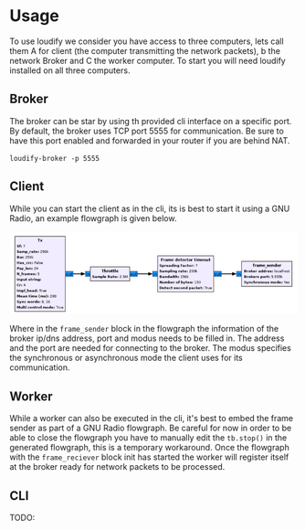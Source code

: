 # Usage

To use loudify we consider you have access to three computers, lets call them A for client (the computer transmitting the network packets), b the network Broker and C the worker computer.
To start you will need loudify installed on all three computers.

## Broker

The broker can be star by using th provided cli interface on a specific port. By default, the broker uses TCP port 5555 for communication. Be sure to have this port enabled and forwarded in your router if you are behind NAT.

```
loudify-broker -p 5555
```

## Client

While you can start the client as in the cli, its is best to start it using a GNU Radio,
an example flowgraph is given below.

![image](pictures/client_flowgraph.png)

Where in the `frame_sender` block in the flowgraph the information of the broker ip/dns address, port and modus needs to be filled in. The address and the port are needed for connecting to the broker. The modus specifies the synchronous or asynchronous mode the client uses for its communication.

## Worker

While a worker can also be executed in the cli, it's best to embed the frame sender as part of a GNU Radio flowgraph. Be careful for now in order to be able to close the flowgraph you have to manually edit the ```tb.stop()``` in the generated flowgraph, this is a temporary workaround.
Once the flowgraph with the ```frame_reciever``` block init has started the worker will register itself at the broker ready for network packets to be processed.

## CLI

TODO: